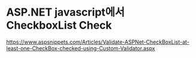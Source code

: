 # ASP.NET javascript에서 CheckboxList Check 

https://www.aspsnippets.com/Articles/Validate-ASPNet-CheckBoxList-at-least-one-CheckBox-checked-using-Custom-Validator.aspx
